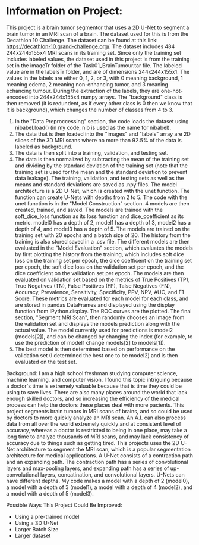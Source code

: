 # Information on Project:

This project is a brain tumor segmentor that uses a 2D U-Net to segment a brain tumor in an MRI scan of a brain. 
The dataset used for this is from the Decathlon 10 Challenge. The dataset can be found at this link: https://decathlon-10.grand-challenge.org/. The dataset includes 484 244x244x155x4 MRI scans in its training set. 
Since only the training set includes labeled values, the dataset used in this project is from the training set in the imageTr folder of the Task01_BrainTumour.tar 
file. The labeled value are in the labelsTr folder, and are of dimensions 244x244x155x1. The values in the labels are either 0, 1, 2, or 3, with 0 meaning 
background, 1 meaning edema, 2 meaning non-enhancing tumor, and 3 meaning echancing tumour. During the extraction of the labels, they are one-hot-encoded into 244x244x155x4 numpy arrays. The "background" class is then removed (it is redundent, as if every other class is 0 then we know that it is background), which changes the number of classes from 4 to 3.

1. In the "Data Preproccessing" section, the code loads the dataset using nibabel.load() (in my code, nib is used as the name for nibabel). 
2. The data that is then loaded into the "images" and "labels" array are 2D slices of the 3D MRI scans where no more than 92.5% of the data is labeled as background. 
3. The data is then split into a training, validation, and testing set. 
4. The data is then normalized by subtracting the mean of the training set and dividing by the standard deviation of the training set (note that the training set is used for the 
mean and the standard deviation to prevent data leakage). The training, validation, and testing sets as well as the means and standard deviations are saved as .npy 
files. The model architecture is a 2D U-Net, which is created with the unet function. The function can create U-Nets with depths from 2 to 5. The code with the 
unet function is in the "Model Construction" section. 4 models are then created, trained, and saved. The models are trained with the soft_dice_loss function as 
its loss function and dice_coefficient as its metric. model0 has a depth of 2, model1 has a depth of 3, model2 has a depth of 4, and model3 has a depth of 5. The 
models are trained on the training set with 20 epochs and a batch size of 20. The history from the training is also stored saved in a .csv file. The different 
models are then evaluated in the "Model Evaluation" section, which evaluates the models by first plotting the history from the training, which includes soft dice 
loss on the training set per epoch, the dice coefficent on the training set per epoch, the soft dice loss on the validation set per epoch, and the dice coefficient 
on the validation set per epoch. The models are then evaluated on validation set based on the metrics of True Positives (TP), True Negatives (TN), False Positives 
(FP), Talse Negatives (FN), Accuracy, Prevalence, Sensitivity, Specificity, PPV, NPV, AUC, and F1 Score. These metrics are evaluated for each model for each class, 
and are stored in pandas DataFrames and displayed using the display function from IPython.display. The ROC curves are the plotted. The final section, "Segment MRI 
Scan", then randomly chooses an image from the validation set and displays the models prediction along with the actual value. The model currently used for 
predictions is model2 (models[2]), and can be changed by changing the index (for example, to use the prediction of model1 change models[2] to models[1]).
5. The best model is then determined based on performance on the validation set (I determined the best one to be model2) and is then evaluated on the test set.

Background:
I am a high school freshman studying computer science, machine learning, and computer vision. I found this topic intriguing because a doctor's time is extremely 
valuable because that is time they could be using to save lives. There are also many places around the world that lack enough skilled doctors, and so increasing 
the efficiency of the medical process can help the doctors these places deal with more pacients. This project segments brain tumors in MRI scans of brains, and so 
could be used by doctors to more quickly analyze an MRI scan. An A.I. can also process data from all over the world extremely quickly and at consistent level of 
accuracy, whereas a doctor is restricted to being in one place, may take a long time to analyze thousands of MRI scans, and may lack consistency of accuracy due to 
things such as getting tired. This projects uses the 2D U-Net architecture to segment the MRI scan, which is a popular segmentation architecture for medical 
applications. A U-Net consists of a contraction path and an expanding path. The contraction path has a series of convolutional layers and max-pooling layers, and 
expanding path has a series of up-convolutional layers, concatination, and convolutional layers. U-Nets can have different depths. My code makes a model with a 
depth of 2 (model0), a model with a depth of 3 (model1), a model with a depth of 4 (model2), and a model with a depth of 5 (model3). 

Possible Ways This Project Could Be Improved:
- Using a pre-trained model
- Using a 3D U-Net
- Larger Batch Size
- Larger dataset
